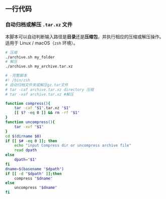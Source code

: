 ###  

## 一行代码

### 自动归档或解压 `.tar.xz` 文件

本脚本可以自动判断输入路径是**目录**还是**压缩包**，并执行相应的压缩或解压操作。  
适用于 Linux / macOS（`zsh` 环境）。
```bash
# 压缩
./archive.sh my_folder
# 解压
./archive.sh my_archive.tar.xz

# -完整脚本
#! /bin/zsh
# 自动归档文件夹或解压gz.tar文件
# tar -caf archive.tar.xz directory 压缩
# tar -xaf archive.tar.xz #解压

function compress(){
	tar -caf "$1".tar.xz "$1"
	[[ $? -eq 0 ]] && rm -rf "$1"
}
function uncompress(){
	tar -xvf "$1"
}
cd $(dirname $0)
if [[ $# -eq 0 ]]; then
	echo "input Compress dir or uncompress archive file"
	read dpath
else
	dpath="$1"
fi
dname=$(basename "$dpath")
if [[ -d "$dpath" ]];then
	compress "$dname"
else
	uncompress "$dname"
fi
```
<!--stackedit_data:
eyJoaXN0b3J5IjpbMTM1MDgxNjI3MV19
-->